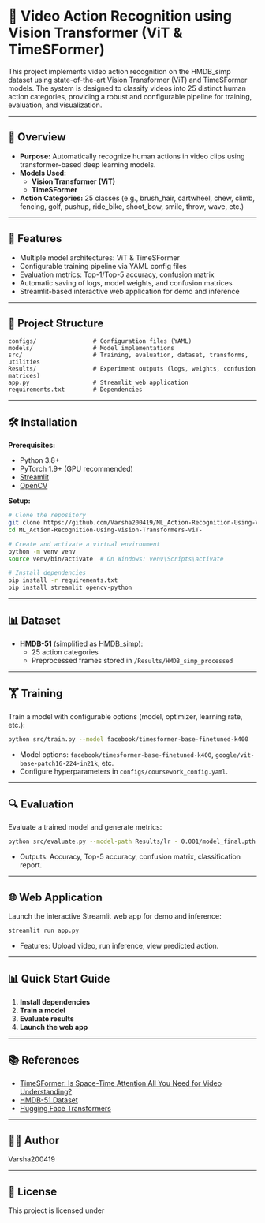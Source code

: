 # 🎥 Video Action Recognition using Vision Transformer (ViT & TimeSFormer)

This project implements video action recognition on the HMDB_simp dataset using state-of-the-art Vision Transformer (ViT) and TimeSFormer models. The system is designed to classify videos into 25 distinct human action categories, providing a robust and configurable pipeline for training, evaluation, and visualization.

---

## 🎯 Overview

- **Purpose:** Automatically recognize human actions in video clips using transformer-based deep learning models.
- **Models Used:**  
  - **Vision Transformer (ViT)**
  - **TimeSFormer**  
- **Action Categories:** 25 classes (e.g., brush_hair, cartwheel, chew, climb, fencing, golf, pushup, ride_bike, shoot_bow, smile, throw, wave, etc.)

---

## 🚀 Features

- Multiple model architectures: ViT & TimeSFormer
- Configurable training pipeline via YAML config files
- Evaluation metrics: Top-1/Top-5 accuracy, confusion matrix
- Automatic saving of logs, model weights, and confusion matrices
- Streamlit-based interactive web application for demo and inference

---

## 📁 Project Structure

```
configs/                # Configuration files (YAML)
models/                 # Model implementations
src/                    # Training, evaluation, dataset, transforms, utilities
Results/                # Experiment outputs (logs, weights, confusion matrices)
app.py                  # Streamlit web application
requirements.txt        # Dependencies
```

---

## 🛠️ Installation

**Prerequisites:**  
- Python 3.8+
- PyTorch 1.9+ (GPU recommended)
- [Streamlit](https://streamlit.io/)
- [OpenCV](https://opencv.org/)

**Setup:**
```bash
# Clone the repository
git clone https://github.com/Varsha200419/ML_Action-Recognition-Using-Vision-Transformers-ViT-.git
cd ML_Action-Recognition-Using-Vision-Transformers-ViT-

# Create and activate a virtual environment
python -m venv venv
source venv/bin/activate  # On Windows: venv\Scripts\activate

# Install dependencies
pip install -r requirements.txt
pip install streamlit opencv-python
```

---

## 📊 Dataset

- **HMDB-51** (simplified as HMDB_simp):  
  - 25 action categories  
  - Preprocessed frames stored in `/Results/HMDB_simp_processed`

---

## 🏋️ Training

Train a model with configurable options (model, optimizer, learning rate, etc.):

```bash
python src/train.py --model facebook/timesformer-base-finetuned-k400
```
- Model options: `facebook/timesformer-base-finetuned-k400`, `google/vit-base-patch16-224-in21k`, etc.
- Configure hyperparameters in `configs/coursework_config.yaml`.

---

## 🔍 Evaluation

Evaluate a trained model and generate metrics:

```bash
python src/evaluate.py --model-path Results/lr - 0.001/model_final.pth
```
- Outputs: Accuracy, Top-5 accuracy, confusion matrix, classification report.

---

## 🌐 Web Application

Launch the interactive Streamlit web app for demo and inference:

```bash
streamlit run app.py
```
- Features: Upload video, run inference, view predicted action.

---

## 📊 Quick Start Guide

1. **Install dependencies**  
2. **Train a model**  
3. **Evaluate results**  
4. **Launch the web app**

---

## 📚 References

- [TimeSFormer: Is Space-Time Attention All You Need for Video Understanding?](https://arxiv.org/abs/2102.05095)
- [HMDB-51 Dataset](https://serre-lab.clps.brown.edu/resource/hmdb-a-large-human-motion-database/)
- [Hugging Face Transformers](https://huggingface.co/docs/transformers/index)

---

## 👨‍💻 Author

Varsha200419

---

## 📝 License

This project is licensed under
